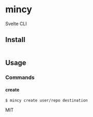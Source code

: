 # mincy

Svelte CLI

## Install

```

```

## Usage

### Commands

#### create

```
$ mincy create user/repo destination
```

MIT

